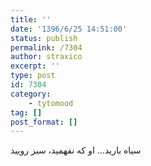 ```yaml
---
title: ''
date: '1396/6/25 14:51:00'
status: publish
permalink: /7304
author: straxico
excerpt: ''
type: post
id: 7304
category:
    - tytomood
tag: []
post_format: []
---
```

سیاه بارید… او که نفهمید، سبز رویید